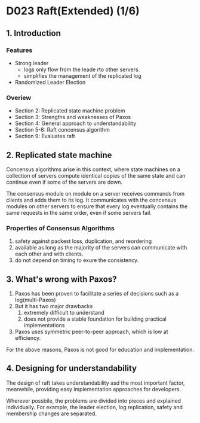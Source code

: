 # D023 Raft(Extended) (1/6)
## 1. Introduction

### Features
- Strong leader
    -  logs only flow from the leade rto other servers.
    - simplifies the management of the replicated log
- Randomized Leader Election

### Overiew
- Section 2: Replicated state machine problem
- Section 3: Strengths and weaknesses of Paxos
- Section 4: General approach to understandability
- Section 5-8: Raft concensus algorithm
- Section 9: Evaluates raft

## 2. Replicated state machine
Concensus algorithms arise in this context, where state machines on a collection of servers compute identical copies of the same state and can continue even if some of the servers are down.

The consensus module on module on a server receives commands from clients and adds them to its log. It communicates with the concensus modules on other servers to ensure that every log eventually contains the same requests in the same order, even if some servers fail.

### Properties of Consensus Algorithms
1. safety against packest loss, duplication, and reordering
2. available as long as the majority of the servers can communicate with each other and with clients.
3. do not depend on timing to exure the consistency.


## 3. What's wrong with Paxos?
1. Paxos has been proven to facilitate a series of decisions such as a log(multi-Paxos)
2. But it has two major drawbacks
    1. extremely difficult to understand
    2. does not provide a stable foundation for building practical implementations
3. Paxos uses symmetric peer-to-peer approach, which is low at efficiency.

For the above reasons, Paxos is not good for education and implementation.


## 4. Designing for understandability
The design of raft takes understandability asd the most important factor, meanwhile, providing easy implementation approaches for developers.

Wherever possbile, the problems are divided into pieces and explained individually. For example, the leader election, log replication, safety and membership changes are separated.

